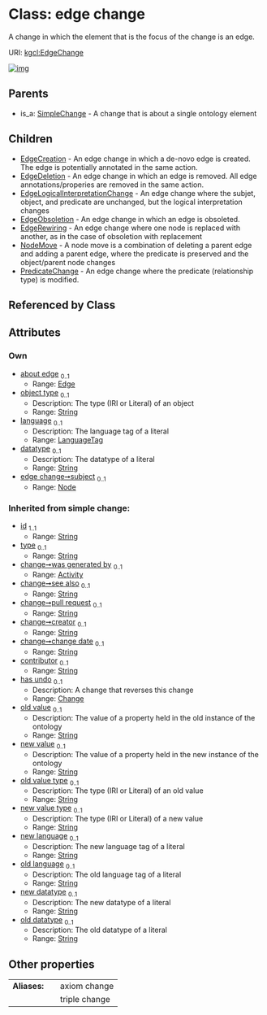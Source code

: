 
# Class: edge change


A change in which the element that is the focus of the change is an edge.

URI: [kgcl:EdgeChange](http://w3id.org/kgcl_schema/EdgeChange)


[![img](https://yuml.me/diagram/nofunky;dir:TB/class/[SimpleChange],[PredicateChange],[NodeMove],[Node],[EdgeRewiring],[EdgeObsoletion],[EdgeLogicalInterpretationChange],[EdgeDeletion],[EdgeCreation],[Node]<subject%200..1-%20[EdgeChange&#124;object_type:string%20%3F;language:language_tag%20%3F;datatype:string%20%3F;old_value(i):string%20%3F;new_value(i):string%20%3F;old_value_type(i):string%20%3F;new_value_type(i):string%20%3F;new_language(i):string%20%3F;old_language(i):string%20%3F;new_datatype(i):string%20%3F;old_datatype(i):string%20%3F;id(i):string;type(i):string%20%3F;see_also(i):string%20%3F;pull_request(i):string%20%3F;creator(i):string%20%3F;change_date(i):string%20%3F;contributor(i):string%20%3F],[Edge]<about%20edge%200..1-++[EdgeChange],[EdgeChange]^-[PredicateChange],[EdgeChange]^-[NodeMove],[EdgeChange]^-[EdgeRewiring],[EdgeChange]^-[EdgeObsoletion],[EdgeChange]^-[EdgeLogicalInterpretationChange],[EdgeChange]^-[EdgeDeletion],[EdgeChange]^-[EdgeCreation],[SimpleChange]^-[EdgeChange],[Edge],[Change],[Activity])](https://yuml.me/diagram/nofunky;dir:TB/class/[SimpleChange],[PredicateChange],[NodeMove],[Node],[EdgeRewiring],[EdgeObsoletion],[EdgeLogicalInterpretationChange],[EdgeDeletion],[EdgeCreation],[Node]<subject%200..1-%20[EdgeChange&#124;object_type:string%20%3F;language:language_tag%20%3F;datatype:string%20%3F;old_value(i):string%20%3F;new_value(i):string%20%3F;old_value_type(i):string%20%3F;new_value_type(i):string%20%3F;new_language(i):string%20%3F;old_language(i):string%20%3F;new_datatype(i):string%20%3F;old_datatype(i):string%20%3F;id(i):string;type(i):string%20%3F;see_also(i):string%20%3F;pull_request(i):string%20%3F;creator(i):string%20%3F;change_date(i):string%20%3F;contributor(i):string%20%3F],[Edge]<about%20edge%200..1-++[EdgeChange],[EdgeChange]^-[PredicateChange],[EdgeChange]^-[NodeMove],[EdgeChange]^-[EdgeRewiring],[EdgeChange]^-[EdgeObsoletion],[EdgeChange]^-[EdgeLogicalInterpretationChange],[EdgeChange]^-[EdgeDeletion],[EdgeChange]^-[EdgeCreation],[SimpleChange]^-[EdgeChange],[Edge],[Change],[Activity])

## Parents

 *  is_a: [SimpleChange](SimpleChange.md) - A change that is about a single ontology element

## Children

 * [EdgeCreation](EdgeCreation.md) - An edge change in which a de-novo edge is created. The edge is potentially annotated in the same action.
 * [EdgeDeletion](EdgeDeletion.md) - An edge change in which an edge is removed. All edge annotations/properies are removed in the same action.
 * [EdgeLogicalInterpretationChange](EdgeLogicalInterpretationChange.md) - An edge change where the subjet, object, and predicate are unchanged, but the logical interpretation changes
 * [EdgeObsoletion](EdgeObsoletion.md) - An edge change in which an edge is obsoleted.
 * [EdgeRewiring](EdgeRewiring.md) - An edge change where one node is replaced with another, as in the case of obsoletion with replacement
 * [NodeMove](NodeMove.md) - A node move is a combination of deleting a parent edge and adding a parent edge, where the predicate is preserved and the object/parent node changes
 * [PredicateChange](PredicateChange.md) - An edge change where the predicate (relationship type) is modified.

## Referenced by Class


## Attributes


### Own

 * [about edge](about_edge.md)  <sub>0..1</sub>
     * Range: [Edge](Edge.md)
 * [object type](object_type.md)  <sub>0..1</sub>
     * Description: The type (IRI or Literal) of an object
     * Range: [String](types/String.md)
 * [language](language.md)  <sub>0..1</sub>
     * Description: The language tag of a literal
     * Range: [LanguageTag](types/LanguageTag.md)
 * [datatype](datatype.md)  <sub>0..1</sub>
     * Description: The datatype of a literal
     * Range: [String](types/String.md)
 * [edge change➞subject](edge_change_subject.md)  <sub>0..1</sub>
     * Range: [Node](Node.md)

### Inherited from simple change:

 * [id](id.md)  <sub>1..1</sub>
     * Range: [String](types/String.md)
 * [type](type.md)  <sub>0..1</sub>
     * Range: [String](types/String.md)
 * [change➞was generated by](change_was_generated_by.md)  <sub>0..1</sub>
     * Range: [Activity](Activity.md)
 * [change➞see also](change_see_also.md)  <sub>0..1</sub>
     * Range: [String](types/String.md)
 * [change➞pull request](change_pull_request.md)  <sub>0..1</sub>
     * Range: [String](types/String.md)
 * [change➞creator](change_creator.md)  <sub>0..1</sub>
     * Range: [String](types/String.md)
 * [change➞change date](change_change_date.md)  <sub>0..1</sub>
     * Range: [String](types/String.md)
 * [contributor](contributor.md)  <sub>0..1</sub>
     * Range: [String](types/String.md)
 * [has undo](has_undo.md)  <sub>0..1</sub>
     * Description: A change that reverses this change
     * Range: [Change](Change.md)
 * [old value](old_value.md)  <sub>0..1</sub>
     * Description: The value of a property held in the old instance of the ontology
     * Range: [String](types/String.md)
 * [new value](new_value.md)  <sub>0..1</sub>
     * Description: The value of a property held in the new instance of the ontology
     * Range: [String](types/String.md)
 * [old value type](old_value_type.md)  <sub>0..1</sub>
     * Description: The type (IRI or Literal) of an old value
     * Range: [String](types/String.md)
 * [new value type](new_value_type.md)  <sub>0..1</sub>
     * Description: The type (IRI or Literal) of a new value
     * Range: [String](types/String.md)
 * [new language](new_language.md)  <sub>0..1</sub>
     * Description: The new language tag of a literal
     * Range: [String](types/String.md)
 * [old language](old_language.md)  <sub>0..1</sub>
     * Description: The old language tag of a literal
     * Range: [String](types/String.md)
 * [new datatype](new_datatype.md)  <sub>0..1</sub>
     * Description: The new datatype of a literal
     * Range: [String](types/String.md)
 * [old datatype](old_datatype.md)  <sub>0..1</sub>
     * Description: The old datatype of a literal
     * Range: [String](types/String.md)

## Other properties

|  |  |  |
| --- | --- | --- |
| **Aliases:** | | axiom change |
|  | | triple change |

